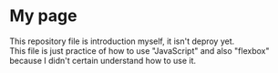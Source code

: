# My page
This repository file is introduction myself, it isn't deproy yet.  
This file is just practice of how to use "JavaScript" and also "flexbox" because I didn't certain understand how to use it.
